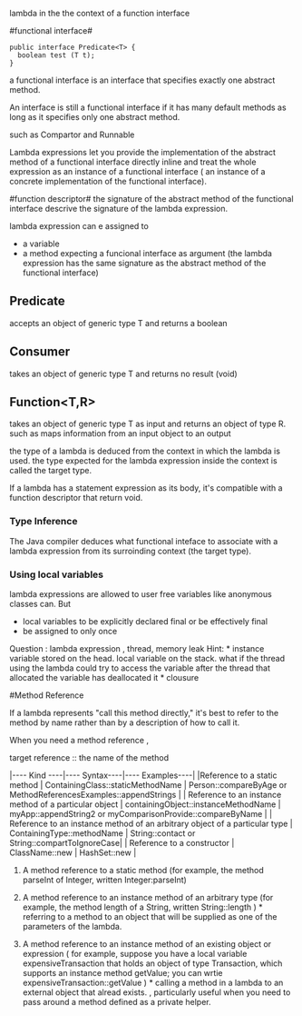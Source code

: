 lambda in the the context of a function interface 

#functional interface# 

````
public interface Predicate<T> {
  boolean test (T t);
}
````


a functional interface is an interface that specifies exactly one abstract method. 

An interface is still a functional interface if it has many default methods as long as it specifies only one abstract method.

such as Compartor and Runnable 



Lambda expressions let you provide the implementation of the abstract method of a functional interface directly inline and treat the whole 
expression as an instance of a functional interface ( an instance of a concrete implementation of the functional interface). 


#function descriptor#
the signature of the abstract method of the functional interface descrive the signature of the lambda expression. 

lambda expression can e assigned to 
 *  a variable
 *  a method expecting a funcional interface as argument (the lambda expression has the same signature as the abstract method of the functional interface)

## Predicate<T> ##   
  accepts an object of generic type T and returns a boolean

  
## Consumer<T>
  takes an object of generic type T and returns no result (void) 
  
  
## Function<T,R> 
  takes an object of generic type T as input and returns an object of type R. such as maps information from an input object to an output 
  
the type of a lambda is deduced from the context in which the lambda is used. 
the type expected for the lambda expression inside the context is called the target type.
  
  If a lambda has a statement expression as its body, it's compatible with a function descriptor that return void. 
  
  ### Type Inference 
  The Java compiler deduces what functional inteface to associate with a lambda expression from its surroinding context (the target type).
  
  ### Using local variables
 lambda expressions are allowed to user free variables like anonymous classes can. But 
  * local variables to be explicitly declared final or be effectively final
  * be assigned to only once 
  
  Question :  lambda expression , thread, memory leak 
  Hint:  *  instance variable  stored on the head. local variable on the stack.  what if the thread using the lambda could try to access the variable after
  the thread that allocated the variable has deallocated it  * clousure
  
  #Method Reference 
  
  If a lambda represents "call this method directly,"  it's best to refer to the method by name rather than by a description of how to call it. 
  
  When you need a method reference , 
  
  target reference :: the name of the method 
  
  
  |---- Kind ----|---- Syntax----|---- Examples----|
  |Reference to a static method |  ContainingClass::staticMethodName | Person::compareByAge or MethodReferencesExamples::appendStrings | 
  | Reference to an instance method of a particular object | containingObject::instanceMethodName | myApp::appendString2 or myComparisonProvide::compareByName |
  | Reference to an instance method of an arbitrary object of a particular type | ContainingType::methodName | String::contact or String::compartToIgnoreCase| 
  | Reference to a constructor | ClassName::new | HashSet::new |
  
  
  
  1. A method reference to a static method (for example, the method parseInt of Integer, written Integer:parseInt) 
  
  2. A method reference to an instance method of an arbitrary type (for example, the method length of a String, written String::length )  * referring to a method to an object that
  will be supplied as one of the parameters of the lambda.
  
  3. A method reference to an instance method of an existing object or expression ( for example, suppose you have a local variable expensiveTransaction that holds an
  object of type Transaction, which supports an instance method getValue;  you can wrtie expensiveTransaction::getValue ) * calling a method in a lambda to an external object that 
  alread exists. , particularly useful when you need to pass around a method defined as a private helper. 
  
  
  
  
